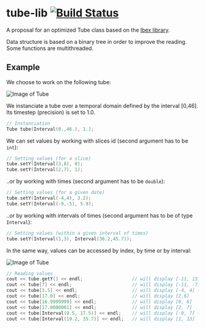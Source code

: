 # tube-lib [![Build Status](https://travis-ci.org/SimonRohou/tube-lib.svg)](https://travis-ci.org/SimonRohou/tube-lib)
A proposal for an optimized Tube class based on the [Ibex library](http://www.ibex-lib.org/).

Data structure is based on a binary tree in order to improve the reading. Some functions are multithreaded.

Example
-------

We choose to work on the following tube:

![Image of Tube](http://rawgit.com/SimonRohou/tube-lib/master/doc/img/tube1_01.png)

We instanciate a tube over a temporal domain defined by the interval [0,46]. Its timestep (precision) is set to 1.0.
```cpp
// Instanciation
Tube tube(Interval(0.,46.), 1.);
```

We can set values by working with slices id (second argument has to be `int`):
```cpp
// Setting values (for a slice)
tube.setY(Interval(3,8), 0);
tube.setY(Interval(2,7), 1);
```

..or by working with times (second argument has to be `double`):
```cpp
// Setting values (for a given date)
tube.setY(Interval(-4,4), 3.2);
tube.setY(Interval(-9,-5), 5.9);
```

..or by working with intervals of times (second argument has to be of type `Interval`):
```cpp
// Setting values (within a given interval of times)
tube.setY(Interval(1,3), Interval(36.2,45.7));
```

In the same way, values can be accessed by index, by time or by interval:

![Image of Tube](http://rawgit.com/SimonRohou/tube-lib/master/doc/img/tube1_02.png)

```cpp
// Reading values
cout << tube.getY() << endl;                  // will display [-11, 13] (global evaluation)
cout << tube[7] << endl;                      // will display [-11, -7] (from the slice #7)
cout << tube[3.5] << endl;                    // will display [-4, 4] (from date 3.5)
cout << tube[17.0] << endl;                   // will display [2,6]
cout << tube[16.9999999] << endl;             // will display [0, 6]
cout << tube[17.0000001] << endl;             // will display [2, 7]
cout << tube[Interval(9.5, 17.5)] << endl;    // will display [-9, 7] (for dates between 9.5 and 17.5)
cout << tube[Interval(19.2, 35.7)] << endl;   // will display [1, 13]
```